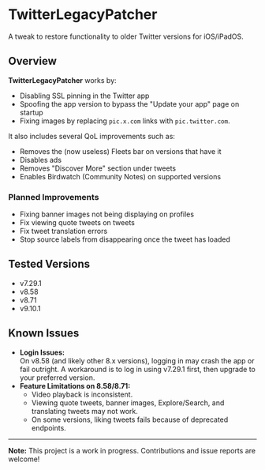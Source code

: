 # TwitterLegacyPatcher

A tweak to restore functionality to older Twitter versions for iOS/iPadOS.

## Overview

**TwitterLegacyPatcher** works by:
- Disabling SSL pinning in the Twitter app
- Spoofing the app version to bypass the "Update your app" page on startup
- Fixing images by replacing `pic.x.com` links with `pic.twitter.com`.

It also includes several QoL improvements such as:
- Removes the (now useless) Fleets bar on versions that have it
- Disables ads
- Removes "Discover More" section under tweets
- Enables Birdwatch (Community Notes) on supported versions

### Planned Improvements

- Fixing banner images not being displaying on profiles
- Fix viewing quote tweets on tweets
- Fix tweet translation errors
- Stop source labels from disappearing once the tweet has loaded

## Tested Versions

- v7.29.1
- v8.58
- v8.71
- v9.10.1

## Known Issues

- **Login Issues:**  
  On v8.58 (and likely other 8.x versions), logging in may crash the app or fail outright. A workaround is to log in using v7.29.1 first, then upgrade to your preferred version.
- **Feature Limitations on 8.58/8.71:**  
  - Video playback is inconsistent.
  - Viewing quote tweets, banner images, Explore/Search, and translating tweets may not work.
  - On some versions, liking tweets fails because of deprecated endpoints.

---

**Note:** This project is a work in progress. Contributions and issue reports are welcome!
